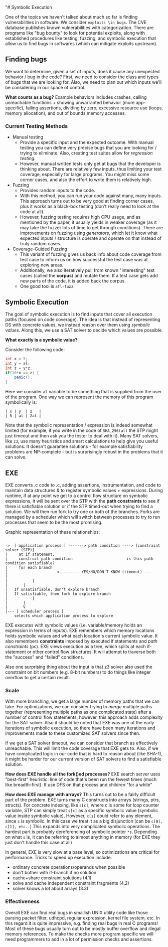 "# Symbolic Execution

One of the topics we haven't talked about much so far is finding vulnerabilities in software. We consider `exploits \in bugs`. The CVE database publishes known vulnerabilities with categorization. There are programs like "bug bounty" to look for potential exploits, along with established procedures like testing, fuzzing, and symbolic execution that allow us to find bugs in softwares (which can mitigate exploits upstream).


## Finding bugs

We want to determine, given a set of inputs, does it cause any unexpected behavior / bug in the code? First, we need to consider the class and types of bugs that we are looking for. Also, we need to plan out which inputs we'll be considering in our space of control.

**What counts as a bug?** Example behaviors includes crashes, calling unreachable functions + showing unwarranted behavior (more app-specific), failing assertions, dividing by zero, excessive resource use (loops, memory allocation), and out of bounds memory accesses.

### Current Testing Methods

* Manual testing
  * Provide a specific input and the expected outcome. With manual testing you can define very precise bugs that you are looking for / trying to eliminate. Also, creating test suites allow for *regression testing*.
  * However, manual written tests only get at bugs that the developer is thinking about. There are relatively few inputs, thus limiting your test coverage, especially for large programs. You might miss some corner cases, and also the effort to write them is relatively high.
* Fuzzing
  * Provides random inputs to the code.
  * With this method, you can run your code against many, many inputs. This approach turns out to be very good at finding corner cases, plus it works as a black-box testing (don't really need to look at the code at all).
  * However, fuzzing testing requires high CPU usage, and as mentioned by the paper, it usually yields in weaker coverage (as it may take the fuzzer lots of time to get through conditions). There are improvements on fuzzing using *generators*, which let it know what expected inputs / structure is operate and operate on that instead of truly random cases.
* Coverage-Guided Fuzzing
  * This variant of fuzzing gives us back info about code coverage from test case to inform us on how successful the test case was at exploring new areas.
  * Additionally, we also iteratively pull from known "interesting" test cases (called the **corpus**) and mutate them. If a test case gets add new parts of the code, it is added back the corpus.
  * One good tool is `afl-fuzz`.

## Symbolic Execution

The goal of symbolic execution is to find inputs that cover all execution paths (focused on code coverage). The idea is that instead of representing DS with concrete values, we instead reason over them using *symbolic values*. Along this, we use a SAT solver to decide which values are possible.

**What exactly is a symbolic value?**

Consider the following code:
```java
int x = 5;
int y = al;
int z = y*z;
if(10*x == z) {
    panic();
}
```
Here we consider `al` variable to be something that is supplied from the user of the program. One way we can represent the memory of this program symbolically is:
```text
| x | y  | z   |
| 5 | al | 2al |
```

Note that the symbolic representation / expression is indeed somewhat limited (for example, if you write in the code of `SHA_256(al)` the STP might just timeout and then ask you the tester to deal with it). Many SAT solvers, like `z3`, use many heuristics and smart calculations to help give you useful solutions. It doesn't guarantee solutions - for example satisfiability problems are NP-complete - but is surprisingly robust in the problems that it can solve.

## EXE

EXE converts .c code to .c, adding assertions, instrumentation, and code to maintain data structures & to register symbolic values + expressions. During runtime, if at any point we get to a control flow structure on symbolic expressions, it will be sent over the STP with the **path constraints** to see if there is satisfiable solution or if the STP timed-out when trying to find a solution. We will then run fork to try one or both of the branches. Forks are managed by a scheduler which will switch between processes to try to run processes that seem to be the most promising.

Graphic representation of these relationships:
```text

->  [ application process ] -------> path condition ----> [constraint solver (STP)]
|     at if statement,
|     construct path condition                        is this path condition satisfiable?
|     for each branch
|                      <--------- YES/NO/DON'T KNOW (timeout) ---
|		      
|           |
|	    |
|   If unsatisfiable, don't explore branch  
|   If satisfiable, then fork to explore branch
|           |
|  	    |
|	    V
|--- [ scheduler process ]
    selects which application process to explore
```

EXE executes with symbolic values (i.e. variable/memory holds an expression in terms of inputs). EXE remembers which memory locations holds symbolic values and what each location's current symbolic value. It also remembers **constraints** imposed by executed if statements and *path constraints* (pc). EXE views execution as a tree, which splits at each if-statement or other control flow structures. It will attempt to traverse both the "success" and "failed" conditions.

Also one surprising thing about the input is that z3 solver also used the constraint on bit numbers (e.g. 8-bit numbers) to do things like integer overflow to get a certain result.

### Scale

With more branching, we get a large number of memory paths that we can take. For optimizations, we can consider trying to *merge* multiple paths together (representing multiple paths as one complicated state) after a number of control flow statements, however, this approach adds complexity for the SAT solver. Also it should be noted that EXE was one of the early iterations of symbolic execution, so there have been many iterations and improvements made to these customized SAT solvers since then.

If we get a SAT solver timeout, we can consider that branch as effectively unreachable. This will limit the code coverage that EXE gets to. Also, if we have complicated logic in our code that is hard to reason about (like SHA-1), it might be harder for our current version of SAT solvers to find a satisfiable solution.

**How does EXE handle all the fork()ed processes?**  EXE search server uses "best-first" heuristic: line of code that's been run the fewest times (much like breadth-first). It use DFS on that process and children "for a while"

**How does EXE manage with arrays?** This turns out to be a fairly difficult part of the problem. EXE turns many C constructs into arrays (strings, ptrs, structs). For concrete indexing, like `s[c]`, where c is some for loop counter variable, STP can simply treat `s[c]` as a specific symbolic value (symbolic value inside symbolic value). However, `c[s]` could refer to any element, since `s` is symbolic. In this case we treat it as a big disjunction (can be `c[0], c[1], etc..`) This expands into very complicated symbolic operations. The hardest part is probably dereferencing of symbolic pointer `*s`. Depending on what `s` is, it can be referring to almost anything in memory (for EXE they just don't handle this case at all) 

In general, EXE is very slow at a base level, so optimizations are critical for performance. Tricks to speed up execution include:
  - ordinary concrete operations/operands when possible
  - don't bother with if-branch if no solution
  - cache+share constraint solutions (4.1)
  - solve and cache independent constraint fragments (4.2)
  - solver knows a lot about arrays (3.3)


### Effectiveness

Overall EXE can find real bugs in smallish UNIX utility code like those parsing packet filter, udhcpd, regular expression, kernel file system, etc. In this regard it is quite impressive, e.g. finding real bugs in real C programs! Most of these bugs usually turn out to be mostly buffer overflow and illegal memory references. To make the checks more program specific we will need programmers to add in a lot of permission checks and assertions.